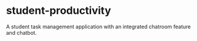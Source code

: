 # student-productivity
A student task management application with an integrated chatroom feature and chatbot.
